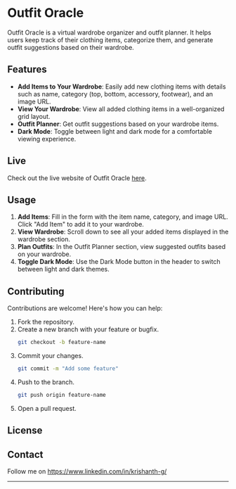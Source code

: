 # Outfit Oracle

Outfit Oracle is a virtual wardrobe organizer and outfit planner. It helps users keep track of their clothing items, categorize them, and generate outfit suggestions based on their wardrobe.

## Features

- **Add Items to Your Wardrobe**: Easily add new clothing items with details such as name, category (top, bottom, accessory, footwear), and an image URL.
- **View Your Wardrobe**: View all added clothing items in a well-organized grid layout.
- **Outfit Planner**: Get outfit suggestions based on your wardrobe items.
- **Dark Mode**: Toggle between light and dark mode for a comfortable viewing experience.

## Live 

Check out the live website of Outfit Oracle [here](https://krishanthg.github.io/Outfit_Oracle/).


## Usage

1. **Add Items**: Fill in the form with the item name, category, and image URL. Click "Add Item" to add it to your wardrobe.
2. **View Wardrobe**: Scroll down to see all your added items displayed in the wardrobe section.
3. **Plan Outfits**: In the Outfit Planner section, view suggested outfits based on your wardrobe.
4. **Toggle Dark Mode**: Use the Dark Mode button in the header to switch between light and dark themes.

## Contributing

Contributions are welcome! Here's how you can help:

1. Fork the repository.
2. Create a new branch with your feature or bugfix.
    ```bash
    git checkout -b feature-name
    ```
3. Commit your changes.
    ```bash
    git commit -m "Add some feature"
    ```
4. Push to the branch.
    ```bash
    git push origin feature-name
    ```
5. Open a pull request.

## License

## Contact

Follow me on https://www.linkedin.com/in/krishanth-g/

---
